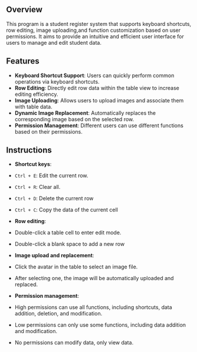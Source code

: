 ## Overview

This program is a student register system that supports keyboard shortcuts, row editing, image uploading,and function customization based on user permissions. 
It aims to provide an intuitive and efficient user interface for users to manage and edit student data.

## Features

- **Keyboard Shortcut Support**: Users can quickly perform common operations via keyboard shortcuts.
- **Row Editing**: Directly edit row data within the table view to increase editing efficiency.
- **Image Uploading**: Allows users to upload images and associate them with table data.
- **Dynamic Image Replacement**: Automatically replaces the corresponding image based on the selected row.
- **Permission Management**: Different users can use different functions based on their permissions.

## Instructions

- **Shortcut keys**:
- `Ctrl + E`: Edit the current row.
- `Ctrl + R`: Clear all.
- `Ctrl + D`: Delete the current row
- `Ctrl + C`: Copy the data of the current cell

- **Row editing**:
- Double-click a table cell to enter edit mode.
- Double-click a blank space to add a new row

- **Image upload and replacement**:
- Click the avatar in the table to select an image file.
- After selecting one, the image will be automatically uploaded and replaced.

- **Permission management**:
- High permissions can use all functions, including shortcuts, data addition, deletion, and modification.
- Low permissions can only use some functions, including data addition and modification.
- No permissions can modify data, only view data.
